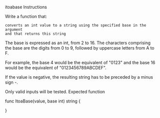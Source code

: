 itoabase
Instructions

Write a function that:

    converts an int value to a string using the specified base in the argument
    and that returns this string

The base is expressed as an int, from 2 to 16. The characters comprising the base are the digits from 0 to 9, followed by uppercase letters from A to F.

For example, the base 4 would be the equivalent of "0123" and the base 16 would be the equivalent of "0123456789ABCDEF".

If the value is negative, the resulting string has to be preceded by a minus sign -.

Only valid inputs will be tested.
Expected function

func ItoaBase(value, base int) string {

}
    